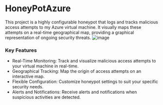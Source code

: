 # HoneyPotAzure
This project is a highly configurable honeypot that logs and tracks malicious access attempts to my Azure virtual machine. It visually maps these attempts on a real-time geographical map, providing a graphical representation of ongoing security threats.
![image](https://github.com/GussBad/HoneyPotAzure/assets/98527927/00c9858f-79a6-4fb2-8441-36a696dfe4bf)


### Key Features

- Real-Time Monitoring: Track and visualize malicious access attempts to your virtual machine in real-time.
- Geographical Tracking: Map the origin of access attempts on an interactive map.
- Flexible Configuration: Customize honeypot settings to suit your specific security needs.
- Alerts and Notifications: Receive alerts and notifications when suspicious activities are detected.
